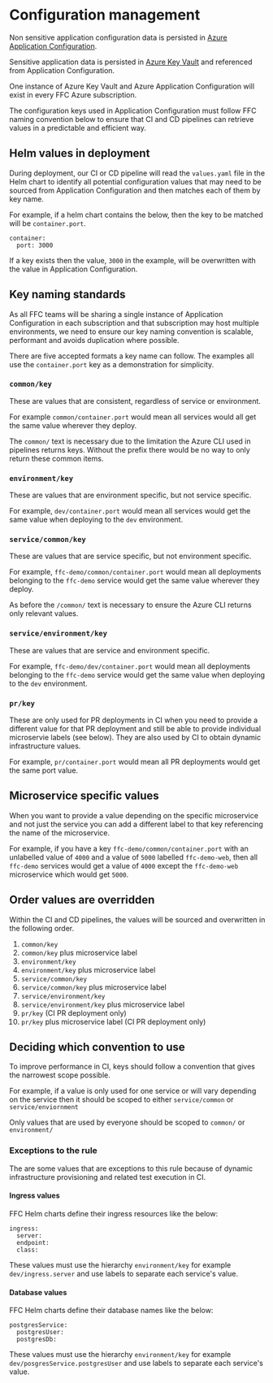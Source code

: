 # Configuration management

Non sensitive application configuration data is persisted in [Azure Application Configuration](https://azure.microsoft.com/en-gb/services/app-configuration/).

Sensitive application data is persisted in [Azure Key Vault](https://azure.microsoft.com/en-gb/services/key-vault/) and referenced from Application Configuration.

One instance of Azure Key Vault and Azure Application Configuration will exist in every FFC Azure subscription.

The configuration keys used in Application Configuration must follow FFC naming convention below to ensure that CI and CD pipelines can retrieve values in a predictable and efficient way.

## Helm values in deployment

During deployment, our CI or CD pipeline will read the `values.yaml` file in the Helm chart to identify all potential configuration values that may need to be sourced from Application Configuration and then matches each of them by key name.

For example, if a helm chart contains the below, then the key to be matched will be `container.port`.

```
container:
  port: 3000
```

If a key exists then the value, `3000` in the example, will be overwritten with the value in Application Configuration.

## Key naming standards

As all FFC teams will be sharing a single instance of Application Configuration in each subscription and that subscription may host multiple environments, we need to ensure our key naming convention is scalable, performant and avoids duplication where possible.

There are five accepted formats a key name can follow.  The examples all use the `container.port` key as a demonstration for simplicity.

### `common/key`

These are values that are consistent, regardless of service or environment. 

For example `common/container.port` would mean all services would all get the same value wherever they deploy.

The `common/` text is necessary due to the limitation the Azure CLI used in pipelines returns keys. 
Without the prefix there would be no way to only return these common items.

### `environment/key`

These are values that are environment specific, but not service specific.  

For example, `dev/container.port` would mean all services would get the same value when deploying to the `dev` environment.

### `service/common/key`

These are values that are service specific, but not environment specific.

For example, `ffc-demo/common/container.port` would mean all deployments belonging to the `ffc-demo` service would get the same value wherever they deploy.

As before the `/common/` text is necessary to ensure the Azure CLI returns only relevant values.

### `service/environment/key`

These are values that are service and environment specific.

For example, `ffc-demo/dev/container.port` would mean all deployments belonging to the `ffc-demo` service would get the same value when deploying to the `dev` environment.

### `pr/key`

These are only used for PR deployments in CI when you need to provide a different value for that PR deployment and still be able to provide individual microservie labels (see below).  They are also used by CI to obtain dynamic infrastructure values.

For example, `pr/container.port` would mean all PR deployments would get the same port value.

## Microservice specific values

When you want to provide a value depending on the specific microservice and not just the service you can add a different label to that key referencing the name of the microservice.

For example, if you have a key `ffc-demo/common/container.port` with an unlabelled value of `4000` and a value of `5000` labelled `ffc-demo-web`, then all `ffc-demo` services would get a value of `4000` except the `ffc-demo-web` microservice which would get `5000`.

## Order values are overridden

Within the CI and CD pipelines, the values will be sourced and overwritten in the following order.

1. `common/key`
2. `common/key` plus microservice label
3. `environment/key`
4. `environment/key` plus microservice label
5. `service/common/key`
6. `service/common/key` plus microservice label
7. `service/environment/key`
8. `service/environment/key` plus microservice label
9. `pr/key` (CI PR deployment only)
10. `pr/key` plus microservice label (CI PR deployment only)

## Deciding which convention to use

To improve performance in CI, keys should follow a convention that gives the narrowest scope possible.  

For example, if a value is only used for one service or will vary depending on the service then it should be scoped to either `service/common` or `service/enviornment`

Only values that are used by everyone should be scoped to `common/` or `environment/`

### Exceptions to the rule

The are some values that are exceptions to this rule because of dynamic infrastructure provisioning and related test execution in CI.

#### Ingress values

FFC Helm charts define their ingress resources like the below:

```
ingress:
  server:
  endpoint:
  class:
```

These values must use the hierarchy `environment/key` for example `dev/ingress.server` and use labels to separate each service's value.

#### Database values

FFC Helm charts define their database names like the below:

```
postgresService:
  postgresUser:
  postgresDb:
```

These values must use the hierarchy `environment/key` for example `dev/posgresService.postgresUser` and use labels to separate each service's value. 
